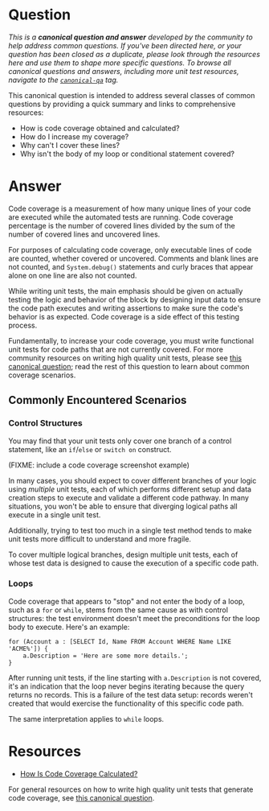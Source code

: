 # Question

*This is a **canonical question and answer** developed by the community to help address common questions. If you've been directed here, or your question has been closed as a duplicate, please look through the resources here and use them to shape more specific questions. To browse all canonical questions and answers, including more unit test resources, navigate to the [`canonical-qa`](https://salesforce.stackexchange.com/questions/tagged/canonical-qa) tag.*

This canonical question is intended to address several classes of common questions by providing a quick summary and links to comprehensive resources:

 - How is code coverage obtained and calculated?
 - How do I increase my coverage? 
 - Why can't I cover these lines?
 - Why isn't the body of my loop or conditional statement covered?

# Answer

Code coverage is a measurement of how many unique lines of your code are executed while the automated tests are running. Code coverage percentage is the number of covered lines divided by the sum of the number of covered lines and uncovered lines.

For purposes of calculating code coverage, only executable lines of code are counted, whether covered or uncovered. Comments and blank lines are not counted, and `System.debug()` statements and curly braces that appear alone on one line are also not counted.

While writing unit tests, the main emphasis should be given on actually testing the logic and behavior of the block by designing input data to ensure the code path executes and writing assertions to make sure the code's behavior is as expected. Code coverage is a side effect of this testing process. 

Fundamentally, to increase your code coverage, you must write functional unit tests for code paths that are not currently covered. For more community resources on writing high quality unit tests, please see [this canonical question](); read the rest of this question to learn about common coverage scenarios.

## Commonly Encountered Scenarios

### Control Structures

You may find that your unit tests only cover one branch of a control statement, like an `if`/`else` or `switch on` construct.

(FIXME: include a code coverage screenshot example)

In many cases, you should expect to cover different branches of your logic using *multiple* unit tests, each of which performs different setup and data creation steps to execute and validate a different code pathway. In many situations, you won't be able to ensure that diverging logical paths all execute in a single unit test.

Additionally, trying to test too much in a single test method tends to make unit tests more difficult to understand and more fragile.

To cover multiple logical branches, design multiple unit tests, each of whose test data is designed to cause the execution of a specific code path.

### Loops

Code coverage that appears to "stop" and not enter the body of a loop, such as a `for` or `while`, stems from the same cause as with control structures: the test environment doesn't meet the preconditions for the loop body to execute. Here's an example:

    for (Account a : [SELECT Id, Name FROM Account WHERE Name LIKE 'ACME%']) {
        a.Description = 'Here are some more details.';
    }
    
After running unit tests, if the line starting with `a.Description` is not covered, it's an indication that the loop never begins iterating because the query returns no records. This is a failure of the test data setup: records weren't created that would exercise the functionality of this specific code path.

The same interpretation applies to `while` loops.

# Resources

- [How Is Code Coverage Calculated?](https://developer.salesforce.com/docs/atlas.en-us.apexcode.meta/apexcode/apex_code_coverage_intro.htm)

For general resources on how to write high quality unit tests that generate code coverage, see [this canonical question]().

